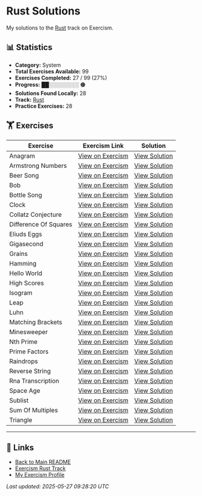 # Rust Solutions

My solutions to the [Rust](https://exercism.org/tracks/rust) track on Exercism.

## 📊 Statistics

- **Category:** System
- **Total Exercises Available:** 99
- **Exercises Completed:** 27 / 99 (27%)
- **Progress:** ██░░░░░░░░ 🟠
- **Solutions Found Locally:** 28
- **Track:** [Rust](https://exercism.org/tracks/rust)
- **Practice Exercises:** 28

## 🏋️ Exercises

| Exercise | Exercism Link | Solution |
|----------|---------------|----------|
| Anagram | [View on Exercism](https://exercism.org/tracks/rust/exercises/anagram) | [View Solution](anagram/README.md) |
| Armstrong Numbers | [View on Exercism](https://exercism.org/tracks/rust/exercises/armstrong-numbers) | [View Solution](armstrong-numbers/README.md) |
| Beer Song | [View on Exercism](https://exercism.org/tracks/rust/exercises/beer-song) | [View Solution](beer-song/README.md) |
| Bob | [View on Exercism](https://exercism.org/tracks/rust/exercises/bob) | [View Solution](bob/README.md) |
| Bottle Song | [View on Exercism](https://exercism.org/tracks/rust/exercises/bottle-song) | [View Solution](bottle-song/README.md) |
| Clock | [View on Exercism](https://exercism.org/tracks/rust/exercises/clock) | [View Solution](clock/README.md) |
| Collatz Conjecture | [View on Exercism](https://exercism.org/tracks/rust/exercises/collatz-conjecture) | [View Solution](collatz-conjecture/README.md) |
| Difference Of Squares | [View on Exercism](https://exercism.org/tracks/rust/exercises/difference-of-squares) | [View Solution](difference-of-squares/README.md) |
| Eliuds Eggs | [View on Exercism](https://exercism.org/tracks/rust/exercises/eliuds-eggs) | [View Solution](eliuds-eggs/README.md) |
| Gigasecond | [View on Exercism](https://exercism.org/tracks/rust/exercises/gigasecond) | [View Solution](gigasecond/README.md) |
| Grains | [View on Exercism](https://exercism.org/tracks/rust/exercises/grains) | [View Solution](grains/README.md) |
| Hamming | [View on Exercism](https://exercism.org/tracks/rust/exercises/hamming) | [View Solution](hamming/README.md) |
| Hello World | [View on Exercism](https://exercism.org/tracks/rust/exercises/hello-world) | [View Solution](hello-world/README.md) |
| High Scores | [View on Exercism](https://exercism.org/tracks/rust/exercises/high-scores) | [View Solution](high-scores/README.md) |
| Isogram | [View on Exercism](https://exercism.org/tracks/rust/exercises/isogram) | [View Solution](isogram/README.md) |
| Leap | [View on Exercism](https://exercism.org/tracks/rust/exercises/leap) | [View Solution](leap/README.md) |
| Luhn | [View on Exercism](https://exercism.org/tracks/rust/exercises/luhn) | [View Solution](luhn/README.md) |
| Matching Brackets | [View on Exercism](https://exercism.org/tracks/rust/exercises/matching-brackets) | [View Solution](matching-brackets/README.md) |
| Minesweeper | [View on Exercism](https://exercism.org/tracks/rust/exercises/minesweeper) | [View Solution](minesweeper/README.md) |
| Nth Prime | [View on Exercism](https://exercism.org/tracks/rust/exercises/nth-prime) | [View Solution](nth-prime/README.md) |
| Prime Factors | [View on Exercism](https://exercism.org/tracks/rust/exercises/prime-factors) | [View Solution](prime-factors/README.md) |
| Raindrops | [View on Exercism](https://exercism.org/tracks/rust/exercises/raindrops) | [View Solution](raindrops/README.md) |
| Reverse String | [View on Exercism](https://exercism.org/tracks/rust/exercises/reverse-string) | [View Solution](reverse-string/README.md) |
| Rna Transcription | [View on Exercism](https://exercism.org/tracks/rust/exercises/rna-transcription) | [View Solution](rna-transcription/README.md) |
| Space Age | [View on Exercism](https://exercism.org/tracks/rust/exercises/space-age) | [View Solution](space-age/README.md) |
| Sublist | [View on Exercism](https://exercism.org/tracks/rust/exercises/sublist) | [View Solution](sublist/README.md) |
| Sum Of Multiples | [View on Exercism](https://exercism.org/tracks/rust/exercises/sum-of-multiples) | [View Solution](sum-of-multiples/README.md) |
| Triangle | [View on Exercism](https://exercism.org/tracks/rust/exercises/triangle) | [View Solution](triangle/README.md) |

---

## 🔗 Links

- [Back to Main README](../README.md)
- [Exercism Rust Track](https://exercism.org/tracks/rust)
- [My Exercism Profile](https://exercism.org/profiles/princemuel)

*Last updated: 2025-05-27 09:28:20 UTC*
